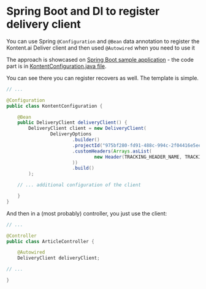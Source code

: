 # Spring Boot and DI to register delivery client

You can use Spring `@Configuration` and `@Bean` data annotation to register the Kontent.ai Deliver client and then used `@Autowired` when you need to use it

The approach is showcased on [Spring Boot sample application](../sample-app-spring-boot) - the code part is in [KontentConfiguration.java file](../delivery-sdk/src/main/java/kontent/ai/delivery/template/ViewResolverConfiguration.java).

You can see there you can register recovers as well.
The template is simple.

```java
// ...

@Configuration
public class KontentConfiguration {

    @Bean
    public DeliveryClient deliveryClient() {
        DeliveryClient client = new DeliveryClient(
                DeliveryOptions
                        .builder()
                        .projectId("975bf280-fd91-488c-994c-2f04416e5ee3")
                        .customHeaders(Arrays.asList(
                                new Header(TRACKING_HEADER_NAME, TRACKING_HEADER_VALUE)
                        ))
                        .build()
        );

    // ... additional configuration of the client

    }
}
```

And then in a (most probably) controller, you just use the client:

```java
// ...

@Controller
public class ArticleController {

    @Autowired
    DeliveryClient deliveryClient;

// ...

}
```
